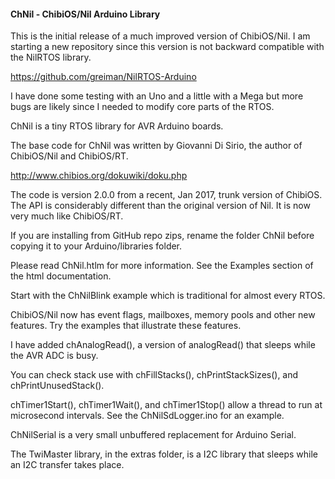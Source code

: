 #### ChNil - ChibiOS/Nil Arduino Library

This is the initial release of a much improved version of ChibiOS/Nil.
I am starting a new repository since this version is not backward
compatible with the NilRTOS library.

https://github.com/greiman/NilRTOS-Arduino

I have done some testing with an Uno and a little with a Mega but
more bugs are likely since I needed to modify core parts of the RTOS.

ChNil is a tiny RTOS library for AVR Arduino boards.

The base code for ChNil was written by Giovanni Di Sirio, the author
of ChibiOS/Nil and ChibiOS/RT.

http://www.chibios.org/dokuwiki/doku.php

The code is version 2.0.0 from a recent, Jan 2017, trunk version of ChibiOS.
The API is considerably different than the original version of Nil.  It is
now very much like ChibiOS/RT.

If you are installing from GitHub repo zips, rename the folder ChNil
before copying it to your Arduino/libraries folder.

Please read ChNil.htlm for more information.  See the Examples section
of the html documentation.

Start with the ChNilBlink example which is traditional for almost every RTOS.

ChibiOS/Nil now has event flags, mailboxes, memory pools and other new features.
Try the examples that illustrate these features.

I have added chAnalogRead(), a version of analogRead() that sleeps while 
the AVR ADC is busy.

You can check stack use with chFillStacks(), chPrintStackSizes(), 
and chPrintUnusedStack().

chTimer1Start(), chTimer1Wait(), and chTimer1Stop() allow a thread to
run at microsecond intervals. See the ChNilSdLogger.ino for an example.

ChNilSerial is a very small unbuffered replacement for Arduino Serial.

The TwiMaster library, in the extras folder, is a I2C library that
sleeps while an I2C transfer takes place.
